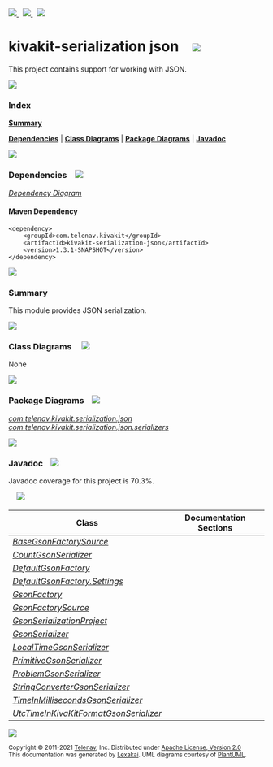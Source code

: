 [//]: # (start-user-text)

<a href="https://www.kivakit.org">
<img src="https://www.kivakit.org/images/web-32.png" srcset="https://www.kivakit.org/images/web-32-2x.png 2x"/>
</a>
&nbsp;
<a href="https://twitter.com/openkivakit">
<img src="https://www.kivakit.org/images/twitter-32.png" srcset="https://www.kivakit.org/images/twitter-32-2x.png 2x"/>
</a>
&nbsp;
<a href="https://kivakit.zulipchat.com">
<img src="https://www.kivakit.org/images/zulip-32.png" srcset="https://www.kivakit.org/images/zulip-32-2x.png 2x"/>
</a>

[//]: # (end-user-text)

# kivakit-serialization json &nbsp;&nbsp; <img src="https://www.kivakit.org/images/communicate-32.png" srcset="https://www.kivakit.org/images/communicate-32-2x.png 2x"/>

This project contains support for working with JSON.

<img src="https://www.kivakit.org/images/horizontal-line-512.png" srcset="https://www.kivakit.org/images/horizontal-line-512-2x.png 2x"/>

### Index

[**Summary**](#summary)  

[**Dependencies**](#dependencies) | [**Class Diagrams**](#class-diagrams) | [**Package Diagrams**](#package-diagrams) | [**Javadoc**](#javadoc)

<img src="https://www.kivakit.org/images/horizontal-line-512.png" srcset="https://www.kivakit.org/images/horizontal-line-512-2x.png 2x"/>

### Dependencies <a name="dependencies"></a> &nbsp;&nbsp; <img src="https://www.kivakit.org/images/dependencies-32.png" srcset="https://www.kivakit.org/images/dependencies-32-2x.png 2x"/>

[*Dependency Diagram*](https://www.kivakit.org/1.3.1-SNAPSHOT/lexakai/kivakit/kivakit-serialization/json/documentation/diagrams/dependencies.svg)

#### Maven Dependency

    <dependency>
        <groupId>com.telenav.kivakit</groupId>
        <artifactId>kivakit-serialization-json</artifactId>
        <version>1.3.1-SNAPSHOT</version>
    </dependency>

<img src="https://www.kivakit.org/images/horizontal-line-128.png" srcset="https://www.kivakit.org/images/horizontal-line-128-2x.png 2x"/>

[//]: # (start-user-text)

### Summary <a name = "summary"></a>

This module provides JSON serialization.

[//]: # (end-user-text)

<img src="https://www.kivakit.org/images/horizontal-line-128.png" srcset="https://www.kivakit.org/images/horizontal-line-128-2x.png 2x"/>

### Class Diagrams <a name="class-diagrams"></a> &nbsp; &nbsp; <img src="https://www.kivakit.org/images/diagram-40.png" srcset="https://www.kivakit.org/images/diagram-40-2x.png 2x"/>

None

<img src="https://www.kivakit.org/images/horizontal-line-128.png" srcset="https://www.kivakit.org/images/horizontal-line-128-2x.png 2x"/>

### Package Diagrams <a name="package-diagrams"></a> &nbsp;&nbsp; <img src="https://www.kivakit.org/images/box-32.png" srcset="https://www.kivakit.org/images/box-32-2x.png 2x"/>

[*com.telenav.kivakit.serialization.json*](https://www.kivakit.org/1.3.1-SNAPSHOT/lexakai/kivakit/kivakit-serialization/json/documentation/diagrams/com.telenav.kivakit.serialization.json.svg)  
[*com.telenav.kivakit.serialization.json.serializers*](https://www.kivakit.org/1.3.1-SNAPSHOT/lexakai/kivakit/kivakit-serialization/json/documentation/diagrams/com.telenav.kivakit.serialization.json.serializers.svg)

<img src="https://www.kivakit.org/images/horizontal-line-128.png" srcset="https://www.kivakit.org/images/horizontal-line-128-2x.png 2x"/>

### Javadoc <a name="javadoc"></a> &nbsp;&nbsp; <img src="https://www.kivakit.org/images/books-32.png" srcset="https://www.kivakit.org/images/books-32-2x.png 2x"/>

Javadoc coverage for this project is 70.3%.  
  
&nbsp; &nbsp; <img src="https://www.kivakit.org/images/meter-70-96.png" srcset="https://www.kivakit.org/images/meter-70-96-2x.png 2x"/>




| Class | Documentation Sections |
|---|---|
| [*BaseGsonFactorySource*](https://www.kivakit.org/1.3.1-SNAPSHOT/javadoc/kivakit/kivakit.serialization.json/com/telenav/kivakit/serialization/json/BaseGsonFactorySource.html) |  |  
| [*CountGsonSerializer*](https://www.kivakit.org/1.3.1-SNAPSHOT/javadoc/kivakit/kivakit.serialization.json/com/telenav/kivakit/serialization/json/serializers/CountGsonSerializer.html) |  |  
| [*DefaultGsonFactory*](https://www.kivakit.org/1.3.1-SNAPSHOT/javadoc/kivakit/kivakit.serialization.json/com/telenav/kivakit/serialization/json/DefaultGsonFactory.html) |  |  
| [*DefaultGsonFactory.Settings*](https://www.kivakit.org/1.3.1-SNAPSHOT/javadoc/kivakit/kivakit.serialization.json/com/telenav/kivakit/serialization/json/DefaultGsonFactory.Settings.html) |  |  
| [*GsonFactory*](https://www.kivakit.org/1.3.1-SNAPSHOT/javadoc/kivakit/kivakit.serialization.json/com/telenav/kivakit/serialization/json/GsonFactory.html) |  |  
| [*GsonFactorySource*](https://www.kivakit.org/1.3.1-SNAPSHOT/javadoc/kivakit/kivakit.serialization.json/com/telenav/kivakit/serialization/json/GsonFactorySource.html) |  |  
| [*GsonSerializationProject*](https://www.kivakit.org/1.3.1-SNAPSHOT/javadoc/kivakit/kivakit.serialization.json/com/telenav/kivakit/serialization/json/GsonSerializationProject.html) |  |  
| [*GsonSerializer*](https://www.kivakit.org/1.3.1-SNAPSHOT/javadoc/kivakit/kivakit.serialization.json/com/telenav/kivakit/serialization/json/GsonSerializer.html) |  |  
| [*LocalTimeGsonSerializer*](https://www.kivakit.org/1.3.1-SNAPSHOT/javadoc/kivakit/kivakit.serialization.json/com/telenav/kivakit/serialization/json/serializers/LocalTimeGsonSerializer.html) |  |  
| [*PrimitiveGsonSerializer*](https://www.kivakit.org/1.3.1-SNAPSHOT/javadoc/kivakit/kivakit.serialization.json/com/telenav/kivakit/serialization/json/PrimitiveGsonSerializer.html) |  |  
| [*ProblemGsonSerializer*](https://www.kivakit.org/1.3.1-SNAPSHOT/javadoc/kivakit/kivakit.serialization.json/com/telenav/kivakit/serialization/json/serializers/ProblemGsonSerializer.html) |  |  
| [*StringConverterGsonSerializer*](https://www.kivakit.org/1.3.1-SNAPSHOT/javadoc/kivakit/kivakit.serialization.json/com/telenav/kivakit/serialization/json/StringConverterGsonSerializer.html) |  |  
| [*TimeInMillisecondsGsonSerializer*](https://www.kivakit.org/1.3.1-SNAPSHOT/javadoc/kivakit/kivakit.serialization.json/com/telenav/kivakit/serialization/json/serializers/TimeInMillisecondsGsonSerializer.html) |  |  
| [*UtcTimeInKivaKitFormatGsonSerializer*](https://www.kivakit.org/1.3.1-SNAPSHOT/javadoc/kivakit/kivakit.serialization.json/com/telenav/kivakit/serialization/json/serializers/UtcTimeInKivaKitFormatGsonSerializer.html) |  |  

[//]: # (start-user-text)



[//]: # (end-user-text)

<img src="https://www.kivakit.org/images/horizontal-line-512.png" srcset="https://www.kivakit.org/images/horizontal-line-512-2x.png 2x"/>

<sub>Copyright &#169; 2011-2021 [Telenav](https://telenav.com), Inc. Distributed under [Apache License, Version 2.0](LICENSE)</sub>  
<sub>This documentation was generated by [Lexakai](https://lexakai.org). UML diagrams courtesy of [PlantUML](https://plantuml.com).</sub>

